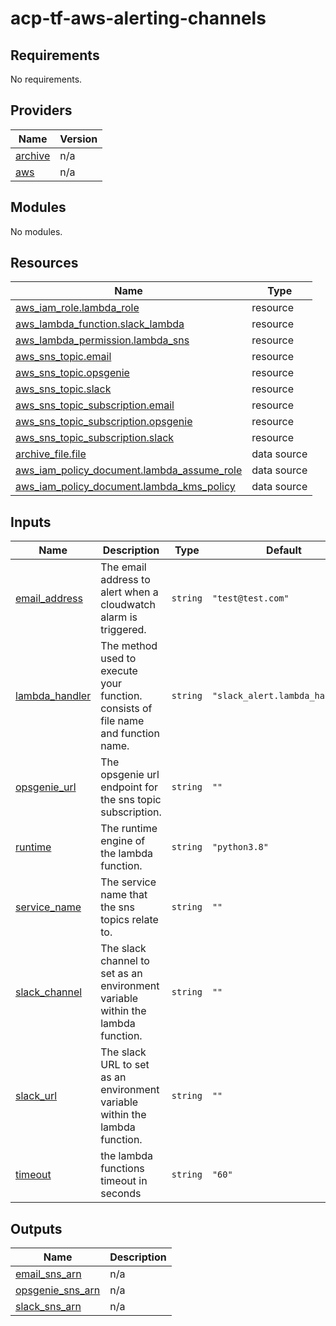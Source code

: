 # acp-tf-aws-alerting-channels
<!-- BEGIN_TF_DOCS -->
## Requirements

No requirements.

## Providers

| Name | Version |
|------|---------|
| <a name="provider_archive"></a> [archive](#provider\_archive) | n/a |
| <a name="provider_aws"></a> [aws](#provider\_aws) | n/a |

## Modules

No modules.

## Resources

| Name | Type |
|------|------|
| [aws_iam_role.lambda_role](https://registry.terraform.io/providers/hashicorp/aws/latest/docs/resources/iam_role) | resource |
| [aws_lambda_function.slack_lambda](https://registry.terraform.io/providers/hashicorp/aws/latest/docs/resources/lambda_function) | resource |
| [aws_lambda_permission.lambda_sns](https://registry.terraform.io/providers/hashicorp/aws/latest/docs/resources/lambda_permission) | resource |
| [aws_sns_topic.email](https://registry.terraform.io/providers/hashicorp/aws/latest/docs/resources/sns_topic) | resource |
| [aws_sns_topic.opsgenie](https://registry.terraform.io/providers/hashicorp/aws/latest/docs/resources/sns_topic) | resource |
| [aws_sns_topic.slack](https://registry.terraform.io/providers/hashicorp/aws/latest/docs/resources/sns_topic) | resource |
| [aws_sns_topic_subscription.email](https://registry.terraform.io/providers/hashicorp/aws/latest/docs/resources/sns_topic_subscription) | resource |
| [aws_sns_topic_subscription.opsgenie](https://registry.terraform.io/providers/hashicorp/aws/latest/docs/resources/sns_topic_subscription) | resource |
| [aws_sns_topic_subscription.slack](https://registry.terraform.io/providers/hashicorp/aws/latest/docs/resources/sns_topic_subscription) | resource |
| [archive_file.file](https://registry.terraform.io/providers/hashicorp/archive/latest/docs/data-sources/file) | data source |
| [aws_iam_policy_document.lambda_assume_role](https://registry.terraform.io/providers/hashicorp/aws/latest/docs/data-sources/iam_policy_document) | data source |
| [aws_iam_policy_document.lambda_kms_policy](https://registry.terraform.io/providers/hashicorp/aws/latest/docs/data-sources/iam_policy_document) | data source |

## Inputs

| Name | Description | Type | Default | Required |
|------|-------------|------|---------|:--------:|
| <a name="input_email_address"></a> [email\_address](#input\_email\_address) | The email address to alert when a cloudwatch alarm is triggered. | `string` | `"test@test.com"` | no |
| <a name="input_lambda_handler"></a> [lambda\_handler](#input\_lambda\_handler) | The method used to execute your function. consists of file name and function name. | `string` | `"slack_alert.lambda_handler"` | no |
| <a name="input_opsgenie_url"></a> [opsgenie\_url](#input\_opsgenie\_url) | The opsgenie url endpoint for the sns topic subscription. | `string` | `""` | no |
| <a name="input_runtime"></a> [runtime](#input\_runtime) | The runtime engine of the lambda function. | `string` | `"python3.8"` | no |
| <a name="input_service_name"></a> [service\_name](#input\_service\_name) | The service name that the sns topics relate to. | `string` | `""` | no |
| <a name="input_slack_channel"></a> [slack\_channel](#input\_slack\_channel) | The slack channel to set as an environment variable within the lambda function. | `string` | `""` | no |
| <a name="input_slack_url"></a> [slack\_url](#input\_slack\_url) | The slack URL to set as an environment variable within the lambda function. | `string` | `""` | no |
| <a name="input_timeout"></a> [timeout](#input\_timeout) | the lambda functions timeout in seconds | `string` | `"60"` | no |

## Outputs

| Name | Description |
|------|-------------|
| <a name="output_email_sns_arn"></a> [email\_sns\_arn](#output\_email\_sns\_arn) | n/a |
| <a name="output_opsgenie_sns_arn"></a> [opsgenie\_sns\_arn](#output\_opsgenie\_sns\_arn) | n/a |
| <a name="output_slack_sns_arn"></a> [slack\_sns\_arn](#output\_slack\_sns\_arn) | n/a |
<!-- END_TF_DOCS -->
